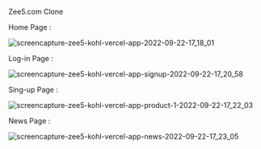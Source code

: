 Zee5.com Clone



Home Page :

![screencapture-zee5-kohl-vercel-app-2022-09-22-17_18_01](https://user-images.githubusercontent.com/88669777/191739303-23ce1e4b-dafb-48d1-8a00-b8bbb3b1f3d2.png)


Log-in Page :

![screencapture-zee5-kohl-vercel-app-signup-2022-09-22-17_20_58](https://user-images.githubusercontent.com/88669777/191740903-c1080e61-0a15-431c-8b1b-e2b334935664.png)


Sing-up Page :

![screencapture-zee5-kohl-vercel-app-product-1-2022-09-22-17_22_03](https://user-images.githubusercontent.com/88669777/191740898-6a9eff6c-f0e1-4241-9856-4e993bc7f1e0.png)


News Page :

![screencapture-zee5-kohl-vercel-app-news-2022-09-22-17_23_05](https://user-images.githubusercontent.com/88669777/191740884-2de835d0-d530-415c-a1ce-00bca6544e1d.png)
